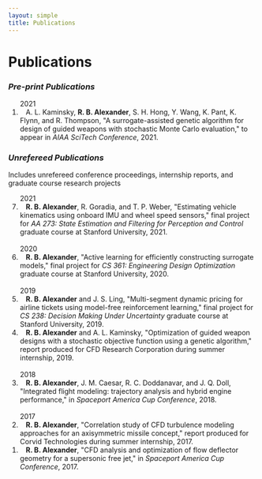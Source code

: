 ```yaml
---
layout: simple
title: Publications
---
```


<style>
.hero-body .column {
	margin-bottom: 180px;
}
</style>
# Publications

### *Pre-print Publications*

<ol reversed>
  <span class="tag is-small">2021</span>
  <li><i class="fas fa-external-link-alt fa-xs"></i>&nbsp;&nbsp;&nbsp;A. L. Kaminsky, <b>R. B. Alexander</b>, S. H. Hong, Y. Wang, K. Pant, K. Flynn, and R. Thompson, "A surrogate-assisted genetic algorithm for design of guided weapons with stochastic Monte Carlo evaluation," to appear in <i>AIAA SciTech Conference</i>, 2021.</li> 
</ol>



### *Unrefereed Publications*

Includes unrefereed conference proceedings, internship reports, and graduate course research projects

<ol reversed>
  <span class="tag is-small">2021</span>
  <li><a href="http://rbalexander.me/publications/2021_estimating_vehicle_kinematics_using_onboard_imu_and_wheel_speed_sensors.pdf" target="_blank"><i class="fas fa-external-link-alt fa-xs"></i></a>&nbsp;&nbsp;&nbsp;<b>R. B. Alexander</b>, R. Goradia, and T. P. Weber, "Estimating vehicle kinematics using onboard IMU and wheel speed sensors," final project for <i>AA 273: State Estimation and Filtering for Perception and Control</i> graduate course at Stanford University, 2021.</li> 
  <br>
  <span class="tag is-small">2020</span>
  <li><a href="http://rbalexander.me/publications/2020_active_learning_for_efficiently_constructing_surrogate_models.pdf" target="_blank"><i class="fas fa-external-link-alt fa-xs"></i></a>&nbsp;&nbsp;&nbsp;<b>R. B. Alexander</b>, "Active learning for efficiently constructing surrogate models," final project for <i>CS 361: Engineering Design Optimization</i> graduate course at Stanford University, 2020.</li> 
  <br>
  <span class="tag is-small">2019</span>
  <li><a href="http://rbalexander.me/publications/2019_multi_segment_dynamic_pricing_for_airline_tickets_using_model_free_reinforcement_learning.pdf" target="_blank"><i class="fas fa-external-link-alt fa-xs"></i></a>&nbsp;&nbsp;&nbsp;<b>R. B. Alexander</b> and J. S. Ling, "Multi-segment dynamic pricing for airline tickets using model-free reinforcement learning," final project for <i>CS 238: Decision Making Under Uncertainty</i> graduate course at Stanford University, 2019.</li> 
  <li><a href="http://rbalexander.me/publications/2019_optimization_of_guided_weapon_designs.pdf" target="_blank"><i class="fas fa-external-link-alt fa-xs"></i></a>&nbsp;&nbsp;&nbsp;<b>R. B. Alexander</b> and A. L. Kaminsky, "Optimization of guided weapon designs with a stochastic objective function using a genetic algorithm," report produced for CFD Research Corporation during summer internship, 2019.</li> 
  <br>
  <span class="tag is-small">2018</span>
  <li><a href="http://rbalexander.me/publications/2018_integrated_flight_modeling.pdf" target="_blank"><i class="fas fa-external-link-alt fa-xs"></i></a>&nbsp;&nbsp;&nbsp;<b>R. B. Alexander</b>, J. M. Caesar, R. C. Doddanavar, and J. Q. Doll, "Integrated flight modeling: trajectory analysis and hybrid engine performance," in <i>Spaceport America Cup Conference</i>, 2018.</li>
  <br>
  <span class="tag is-small">2017</span>
  <li><a href="http://rbalexander.me/publications/2017_correlation_study.pdf" target="_blank"><i class="fas fa-external-link-alt fa-xs"></i></a>&nbsp;&nbsp;&nbsp;<b>R. B. Alexander</b>, "Correlation study of CFD turbulence modeling approaches for an axisymmetric missile concept," report produced for Corvid Technologies during summer internship, 2017.</li>
  <li><a href="http://rbalexander.me/publications/2017_cfd_analysis_and_optimization.pdf" target="_blank"><i class="fas fa-external-link-alt fa-xs"></i></a>&nbsp;&nbsp;&nbsp;<b>R. B. Alexander</b>, "CFD analysis and optimization of flow deflector geometry for a supersonic free jet," in <i>Spaceport America Cup Conference</i>, 2017.</li>
</ol>





